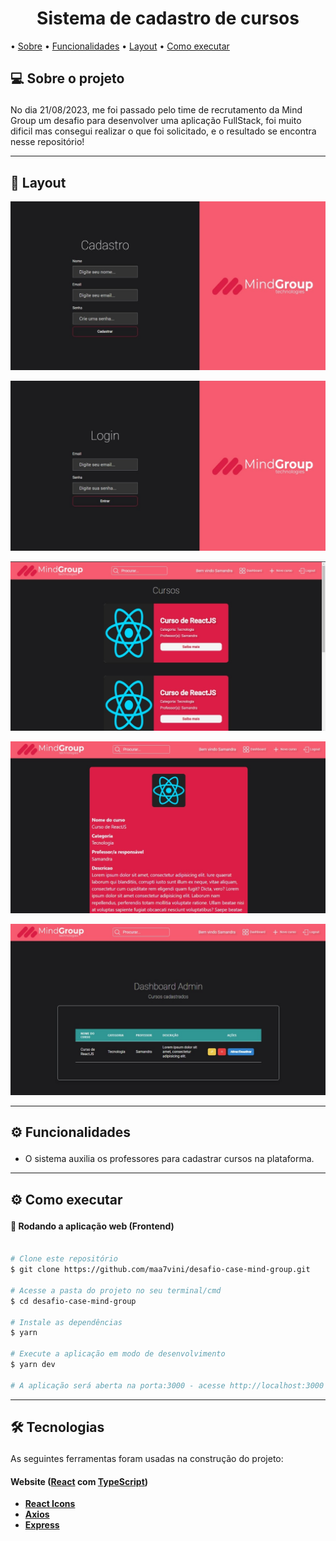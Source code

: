 <h1 align="center">Sistema de cadastro de cursos</h1>

<p>
  • <a href="#-sobre-o-projeto">Sobre</a>
  • <a href="#-funcionalidades">Funcionalidades</a>
  • <a href="#-layout">Layout</a>
  • <a href="#-como-executar-o-projeto">Como executar</a> 
</p>

## 💻 Sobre o projeto<p id="-sobre-o-projeto"></p>

No dia 21/08/2023, me foi passado pelo time de recrutamento da Mind Group um desafio para desenvolver uma aplicação FullStack, foi muito dificil mas consegui realizar o que foi solicitado, e o resultado se encontra nesse repositório!

---

## 🎨 Layout

![image](https://github.com/maa7vini/desafio-case-mind-group/blob/main/src/assets/Tela-cadastro.jpg)

![image](https://github.com/maa7vini/desafio-case-mind-group/blob/main/src/assets/Tela-login.jpg)

![image](https://github.com/maa7vini/desafio-case-mind-group/blob/main/src/assets/Tela-home.jpg)

![image](https://github.com/maa7vini/desafio-case-mind-group/blob/main/src/assets/Tela-curso-info.jpg)

![image](https://github.com/maa7vini/desafio-case-mind-group/blob/main/src/assets/Tela-dashboard.jpg)

---

## ⚙️ Funcionalidades<p id="-funcionalidades"></p>

- O sistema auxilia os professores para cadastrar cursos na plataforma.
  
---

## ⚙ Como executar<p id="-como-executar-o-projeto"></p>

#### 🧭 Rodando a aplicação web (Frontend)

```bash

# Clone este repositório
$ git clone https://github.com/maa7vini/desafio-case-mind-group.git

# Acesse a pasta do projeto no seu terminal/cmd
$ cd desafio-case-mind-group

# Instale as dependências
$ yarn

# Execute a aplicação em modo de desenvolvimento
$ yarn dev 

# A aplicação será aberta na porta:3000 - acesse http://localhost:3000

```

---

## 🛠 Tecnologias<p id="-tecnologias"></p>

As seguintes ferramentas foram usadas na construção do projeto:

#### **Website**  ([React](https://reactjs.org/) com [TypeScript](https://www.typescriptlang.org/))

-   **[React Icons](https://react-icons.github.io/react-icons/)**
-   **[Axios](https://github.com/axios/axios)**
-   **[Express](https://expressjs.com/pt-br/)**


